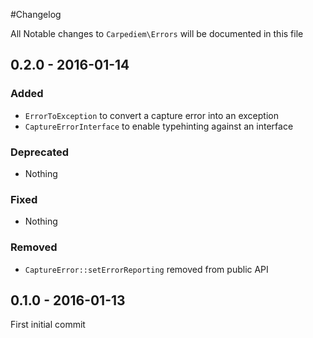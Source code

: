 #Changelog

All Notable changes to `Carpediem\Errors` will be documented in this file

## 0.2.0 - 2016-01-14

### Added

- `ErrorToException` to convert a capture error into an exception
- `CaptureErrorInterface` to enable typehinting against an interface

### Deprecated

- Nothing

### Fixed

- Nothing

### Removed

- `CaptureError::setErrorReporting` removed from public API

## 0.1.0 - 2016-01-13

First initial commit
